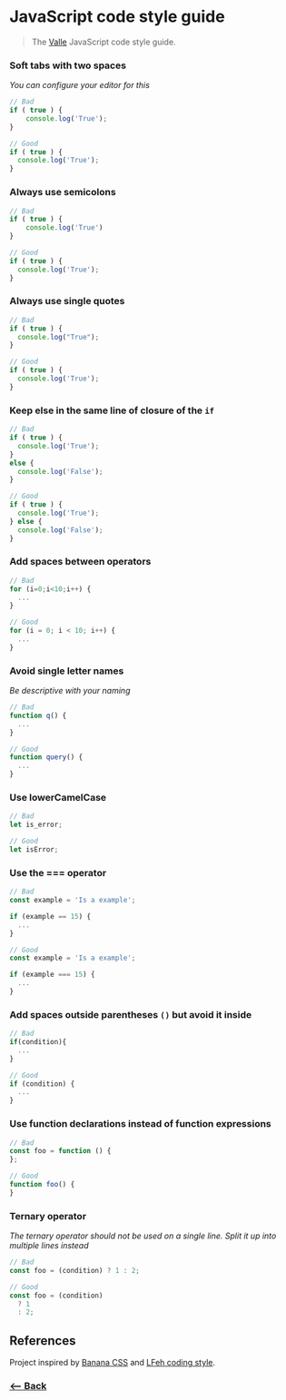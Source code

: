 # JavaScript code style guide

> The [Valle](https://github.com/valleweb) JavaScript code style guide.

### Soft tabs with two spaces

*You can configure your editor for this*

```js
// Bad
if ( true ) {
    console.log('True');
}
```

```js
// Good
if ( true ) {
  console.log('True');
}
```

### Always use semicolons

```js
// Bad
if ( true ) {
    console.log('True')
}
```

```js
// Good
if ( true ) {
  console.log('True');
}
```

### Always use single quotes

```js
// Bad
if ( true ) {
  console.log("True");
}
```

```js
// Good
if ( true ) {
  console.log('True');
}
```

### Keep else in the same line of closure of the `if`

```js
// Bad
if ( true ) {
  console.log('True');
}
else {
  console.log('False');
}
```

```js
// Good
if ( true ) {
  console.log('True');
} else {
  console.log('False');
}
```

### Add spaces between operators

```js
// Bad
for (i=0;i<10;i++) {
  ...
}
```

```js
// Good
for (i = 0; i < 10; i++) {
  ...
}
```

### Avoid single letter names

*Be descriptive with your naming*

```js
// Bad
function q() {
  ...
}
```

```js
// Good
function query() {
  ...
}
```

### Use lowerCamelCase

```js
// Bad
let is_error;
```

```js
// Good
let isError;
```

### Use the === operator

```js
// Bad
const example = 'Is a example';

if (example == 15) {
  ...
}
```

```js
// Good
const example = 'Is a example';

if (example === 15) {
  ...
}
```

### Add spaces outside parentheses `()` but avoid it inside

```js
// Bad
if(condition){
  ...
}
```

```js
// Good
if (condition) {
  ...
}
```

### Use function declarations instead of function expressions

```js
// Bad
const foo = function () {
};
```

```js
// Good
function foo() {
}
```

### Ternary operator

*The ternary operator should not be used on a single line. Split it up into multiple lines instead*

```js
// Bad
const foo = (condition) ? 1 : 2;
```

```js
// Good
const foo = (condition)
  ? 1
  : 2;
```

## References

Project inspired by [Banana CSS](https://github.com/bananacss/banana-style-guide) and [LFeh coding style](https://github.com/LFeh/coding-style#js).

### [<-- Back](https://github.com/valleweb/valle-style-guide)

